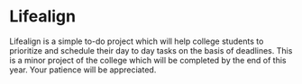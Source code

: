 # Lifealign
Lifealign is a simple to-do project which will help college students to prioritize and schedule their day to day tasks on the basis of deadlines. This is a minor project of the college which will be completed by the end of this year. Your patience will be appreciated.
